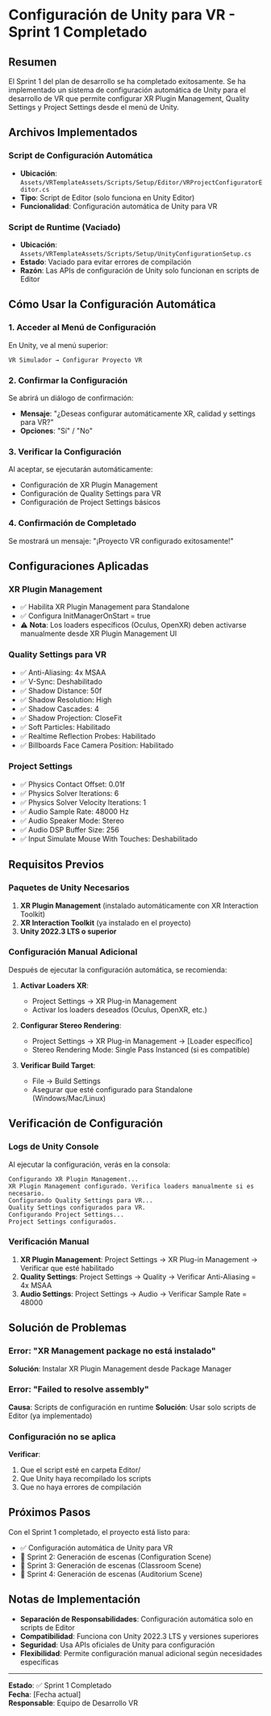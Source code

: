 # Configuración de Unity para VR - Sprint 1 Completado

## Resumen

El Sprint 1 del plan de desarrollo se ha completado exitosamente. Se ha implementado un sistema de configuración automática de Unity para el desarrollo de VR que permite configurar XR Plugin Management, Quality Settings y Project Settings desde el menú de Unity.

## Archivos Implementados

### Script de Configuración Automática

- **Ubicación**: `Assets/VRTemplateAssets/Scripts/Setup/Editor/VRProjectConfiguratorEditor.cs`
- **Tipo**: Script de Editor (solo funciona en Unity Editor)
- **Funcionalidad**: Configuración automática de Unity para VR

### Script de Runtime (Vaciado)

- **Ubicación**: `Assets/VRTemplateAssets/Scripts/Setup/UnityConfigurationSetup.cs`
- **Estado**: Vaciado para evitar errores de compilación
- **Razón**: Las APIs de configuración de Unity solo funcionan en scripts de Editor

## Cómo Usar la Configuración Automática

### 1. Acceder al Menú de Configuración

En Unity, ve al menú superior:

```
VR Simulador → Configurar Proyecto VR
```

### 2. Confirmar la Configuración

Se abrirá un diálogo de confirmación:

- **Mensaje**: "¿Deseas configurar automáticamente XR, calidad y settings para VR?"
- **Opciones**: "Sí" / "No"

### 3. Verificar la Configuración

Al aceptar, se ejecutarán automáticamente:

- Configuración de XR Plugin Management
- Configuración de Quality Settings para VR
- Configuración de Project Settings básicos

### 4. Confirmación de Completado

Se mostrará un mensaje: "¡Proyecto VR configurado exitosamente!"

## Configuraciones Aplicadas

### XR Plugin Management

- ✅ Habilita XR Plugin Management para Standalone
- ✅ Configura InitManagerOnStart = true
- ⚠️ **Nota**: Los loaders específicos (Oculus, OpenXR) deben activarse manualmente desde XR Plugin Management UI

### Quality Settings para VR

- ✅ Anti-Aliasing: 4x MSAA
- ✅ V-Sync: Deshabilitado
- ✅ Shadow Distance: 50f
- ✅ Shadow Resolution: High
- ✅ Shadow Cascades: 4
- ✅ Shadow Projection: CloseFit
- ✅ Soft Particles: Habilitado
- ✅ Realtime Reflection Probes: Habilitado
- ✅ Billboards Face Camera Position: Habilitado

### Project Settings

- ✅ Physics Contact Offset: 0.01f
- ✅ Physics Solver Iterations: 6
- ✅ Physics Solver Velocity Iterations: 1
- ✅ Audio Sample Rate: 48000 Hz
- ✅ Audio Speaker Mode: Stereo
- ✅ Audio DSP Buffer Size: 256
- ✅ Input Simulate Mouse With Touches: Deshabilitado

## Requisitos Previos

### Paquetes de Unity Necesarios

1. **XR Plugin Management** (instalado automáticamente con XR Interaction Toolkit)
2. **XR Interaction Toolkit** (ya instalado en el proyecto)
3. **Unity 2022.3 LTS o superior**

### Configuración Manual Adicional

Después de ejecutar la configuración automática, se recomienda:

1. **Activar Loaders XR**:

   - Project Settings → XR Plug-in Management
   - Activar los loaders deseados (Oculus, OpenXR, etc.)

2. **Configurar Stereo Rendering**:

   - Project Settings → XR Plug-in Management → [Loader específico]
   - Stereo Rendering Mode: Single Pass Instanced (si es compatible)

3. **Verificar Build Target**:
   - File → Build Settings
   - Asegurar que esté configurado para Standalone (Windows/Mac/Linux)

## Verificación de Configuración

### Logs de Unity Console

Al ejecutar la configuración, verás en la consola:

```
Configurando XR Plugin Management...
XR Plugin Management configurado. Verifica loaders manualmente si es necesario.
Configurando Quality Settings para VR...
Quality Settings configurados para VR.
Configurando Project Settings...
Project Settings configurados.
```

### Verificación Manual

1. **XR Plugin Management**: Project Settings → XR Plug-in Management → Verificar que esté habilitado
2. **Quality Settings**: Project Settings → Quality → Verificar Anti-Aliasing = 4x MSAA
3. **Audio Settings**: Project Settings → Audio → Verificar Sample Rate = 48000

## Solución de Problemas

### Error: "XR Management package no está instalado"

**Solución**: Instalar XR Plugin Management desde Package Manager

### Error: "Failed to resolve assembly"

**Causa**: Scripts de configuración en runtime
**Solución**: Usar solo scripts de Editor (ya implementado)

### Configuración no se aplica

**Verificar**:

1. Que el script esté en carpeta Editor/
2. Que Unity haya recompilado los scripts
3. Que no haya errores de compilación

## Próximos Pasos

Con el Sprint 1 completado, el proyecto está listo para:

- ✅ Configuración automática de Unity para VR
- 🔄 Sprint 2: Generación de escenas (Configuration Scene)
- 🔄 Sprint 3: Generación de escenas (Classroom Scene)
- 🔄 Sprint 4: Generación de escenas (Auditorium Scene)

## Notas de Implementación

- **Separación de Responsabilidades**: Configuración automática solo en scripts de Editor
- **Compatibilidad**: Funciona con Unity 2022.3 LTS y versiones superiores
- **Seguridad**: Usa APIs oficiales de Unity para configuración
- **Flexibilidad**: Permite configuración manual adicional según necesidades específicas

---

**Estado**: ✅ Sprint 1 Completado  
**Fecha**: [Fecha actual]  
**Responsable**: Equipo de Desarrollo VR
